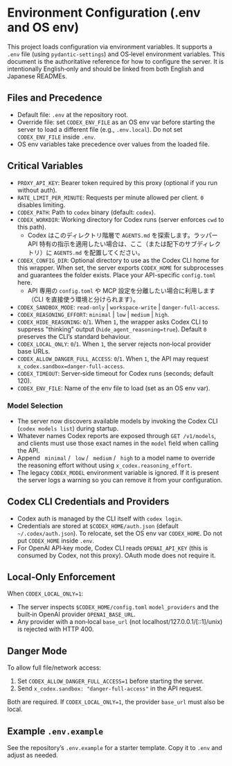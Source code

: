 # Environment Configuration (.env and OS env)

This project loads configuration via environment variables. It supports a `.env` file (using `pydantic-settings`) and OS‑level environment variables. This document is the authoritative reference for how to configure the server. It is intentionally English‑only and should be linked from both English and Japanese READMEs.

## Files and Precedence

- Default file: `.env` at the repository root.
- Override file: set `CODEX_ENV_FILE` as an OS env var before starting the server to load a different file (e.g., `.env.local`). Do not set `CODEX_ENV_FILE` inside `.env`.
- OS env variables take precedence over values from the loaded file.

## Critical Variables

- `PROXY_API_KEY`: Bearer token required by this proxy (optional if you run without auth).
- `RATE_LIMIT_PER_MINUTE`: Requests per minute allowed per client. `0` disables limiting.
- `CODEX_PATH`: Path to `codex` binary (default: `codex`).
- `CODEX_WORKDIR`: Working directory for Codex runs (server enforces `cwd` to this path).
  - Codex はこのディレクトリ階層で `AGENTS.md` を探索します。ラッパー API 特有の指示を適用したい場合は、ここ（または配下のサブディレクトリ）に `AGENTS.md` を配置してください。
- `CODEX_CONFIG_DIR`: Optional directory to use as the Codex CLI home for this wrapper. When set, the server exports `CODEX_HOME` for subprocesses and guarantees the folder exists. Place your API-specific `config.toml` here.
  - API 専用の `config.toml` や MCP 設定を分離したい場合に利用します（CLI を直接使う環境と分けられます）。
- `CODEX_SANDBOX_MODE`: `read-only` | `workspace-write` | `danger-full-access`.
- `CODEX_REASONING_EFFORT`: `minimal` | `low` | `medium` | `high`.
- `CODEX_HIDE_REASONING`: `0`/`1`. When `1`, the wrapper asks Codex CLI to suppress "thinking" output (`hide_agent_reasoning=true`). Default `0` preserves the CLI’s standard behaviour.
- `CODEX_LOCAL_ONLY`: `0`/`1`. When `1`, the server rejects non‑local provider base URLs.
- `CODEX_ALLOW_DANGER_FULL_ACCESS`: `0`/`1`. When `1`, the API may request `x_codex.sandbox=danger-full-access`.
- `CODEX_TIMEOUT`: Server‑side timeout for Codex runs (seconds; default 120).
- `CODEX_ENV_FILE`: Name of the env file to load (set as an OS env var).

### Model Selection

- The server now discovers available models by invoking the Codex CLI (`codex models list`) during startup.
- Whatever names Codex reports are exposed through `GET /v1/models`, and clients must use those exact names in the `model` field when calling the API.
- Append ` minimal` / ` low` / ` medium` / ` high` to a model name to override the reasoning effort without using `x_codex.reasoning_effort`.
- The legacy `CODEX_MODEL` environment variable is ignored. If it is present the server logs a warning so you can remove it from your configuration.

## Codex CLI Credentials and Providers

- Codex auth is managed by the CLI itself with `codex login`.
- Credentials are stored at `$CODEX_HOME/auth.json` (default `~/.codex/auth.json`). To relocate, set the OS env var `CODEX_HOME`. Do not put `CODEX_HOME` inside `.env`.
- For OpenAI API‑key mode, Codex CLI reads `OPENAI_API_KEY` (this is consumed by Codex, not this proxy). OAuth mode does not require it.

## Local‑Only Enforcement

When `CODEX_LOCAL_ONLY=1`:
- The server inspects `$CODEX_HOME/config.toml` `model_providers` and the built‑in OpenAI provider `OPENAI_BASE_URL`.
- Any provider with a non‑local `base_url` (not localhost/127.0.0.1/[::1]/unix) is rejected with HTTP 400.

## Danger Mode

To allow full file/network access:
1. Set `CODEX_ALLOW_DANGER_FULL_ACCESS=1` before starting the server.
2. Send `x_codex.sandbox: "danger-full-access"` in the API request.

Both are required. If `CODEX_LOCAL_ONLY=1`, the provider `base_url` must also be local.

## Example `.env.example`

See the repository’s `.env.example` for a starter template. Copy it to `.env` and adjust as needed.
